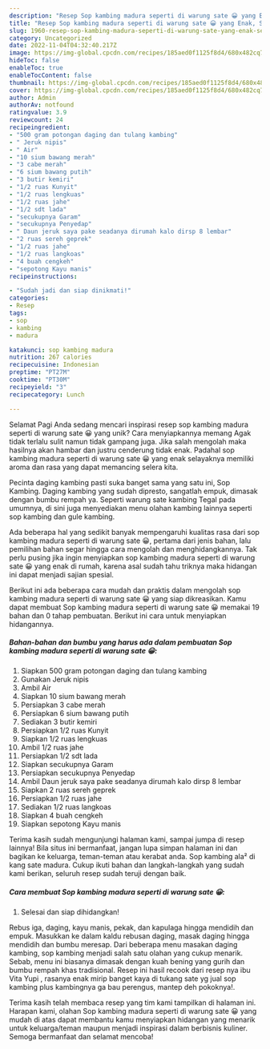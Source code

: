 ```yaml
---
description: "Resep Sop kambing madura seperti di warung sate 😀 yang Enak, Sempurna"
title: "Resep Sop kambing madura seperti di warung sate 😀 yang Enak, Sempurna"
slug: 1960-resep-sop-kambing-madura-seperti-di-warung-sate-yang-enak-sempurna
category: Uncategorized
date: 2022-11-04T04:32:40.217Z
image: https://img-global.cpcdn.com/recipes/185aed0f1125f8d4/680x482cq70/sop-kambing-madura-seperti-di-warung-sate-foto-resep-utama.jpg
hideToc: false
enableToc: true
enableTocContent: false
thumbnail: https://img-global.cpcdn.com/recipes/185aed0f1125f8d4/680x482cq70/sop-kambing-madura-seperti-di-warung-sate-foto-resep-utama.jpg
cover: https://img-global.cpcdn.com/recipes/185aed0f1125f8d4/680x482cq70/sop-kambing-madura-seperti-di-warung-sate-foto-resep-utama.jpg
author: Admin
authorAv: notfound
ratingvalue: 3.9
reviewcount: 24
recipeingredient:
- "500 gram potongan daging dan tulang kambing"
- " Jeruk nipis"
- " Air"
- "10 sium bawang merah"
- "3 cabe merah"
- "6 sium bawang putih"
- "3 butir kemiri"
- "1/2 ruas Kunyit"
- "1/2 ruas lengkuas"
- "1/2 ruas jahe"
- "1/2 sdt lada"
- "secukupnya Garam"
- "secukupnya Penyedap"
- " Daun jeruk saya pake seadanya dirumah kalo dirsp 8 lembar"
- "2 ruas sereh geprek"
- "1/2 ruas jahe"
- "1/2 ruas langkoas"
- "4 buah cengkeh"
- "sepotong Kayu manis"
recipeinstructions:

- "Sudah jadi dan siap dinikmati!"
categories:
- Resep
tags:
- sop
- kambing
- madura

katakunci: sop kambing madura 
nutrition: 267 calories
recipecuisine: Indonesian
preptime: "PT27M"
cooktime: "PT30M"
recipeyield: "3"
recipecategory: Lunch

---
```



Selamat Pagi Anda sedang mencari inspirasi resep sop kambing madura seperti di warung sate 😀 yang unik? Cara menyiapkannya memang Agak tidak terlalu sulit namun tidak gampang juga. Jika salah mengolah maka hasilnya akan hambar dan justru cenderung tidak enak. Padahal sop kambing madura seperti di warung sate 😀 yang enak selayaknya memiliki aroma dan rasa yang dapat memancing selera kita.


Pecinta daging kambing pasti suka banget sama yang satu ini, Sop Kambing. Daging kambing yang sudah dipresto, sangatlah empuk, dimasak dengan bumbu rempah ya. Seperti warung sate kambing Tegal pada umumnya, di sini juga menyediakan menu olahan kambing lainnya seperti sop kambing dan gule kambing.

Ada beberapa hal yang sedikit banyak mempengaruhi kualitas rasa dari sop kambing madura seperti di warung sate 😀, pertama dari jenis bahan, lalu pemilihan bahan segar hingga cara mengolah dan menghidangkannya. Tak perlu pusing jika ingin menyiapkan sop kambing madura seperti di warung sate 😀 yang enak di rumah, karena asal sudah tahu triknya maka hidangan ini dapat menjadi sajian spesial.


Berikut ini ada beberapa cara mudah dan praktis dalam mengolah sop kambing madura seperti di warung sate 😀 yang siap dikreasikan. Kamu dapat membuat Sop kambing madura seperti di warung sate 😀 memakai 19 bahan dan 0 tahap pembuatan. Berikut ini cara untuk menyiapkan hidangannya.

<!--inarticleads1-->

##### Bahan-bahan dan bumbu yang harus ada dalam pembuatan Sop kambing madura seperti di warung sate 😀:

1. Siapkan 500 gram potongan daging dan tulang kambing
1. Gunakan  Jeruk nipis
1. Ambil  Air
1. Siapkan 10 sium bawang merah
1. Persiapkan 3 cabe merah
1. Persiapkan 6 sium bawang putih
1. Sediakan 3 butir kemiri
1. Persiapkan 1/2 ruas Kunyit
1. Siapkan 1/2 ruas lengkuas
1. Ambil 1/2 ruas jahe
1. Persiapkan 1/2 sdt lada
1. Siapkan secukupnya Garam
1. Persiapkan secukupnya Penyedap
1. Ambil  Daun jeruk saya pake seadanya dirumah kalo dirsp 8 lembar
1. Siapkan 2 ruas sereh geprek
1. Persiapkan 1/2 ruas jahe
1. Sediakan 1/2 ruas langkoas
1. Siapkan 4 buah cengkeh
1. Siapkan sepotong Kayu manis


Terima kasih sudah mengunjungi halaman kami, sampai jumpa di resep lainnya! Bila situs ini bermanfaat, jangan lupa simpan halaman ini dan bagikan ke keluarga, teman-teman atau kerabat anda. Sop kambing ala² di kang sate madura. Cukup ikuti bahan dan langkah-langkah yang sudah kami berikan, seluruh resep sudah teruji dengan baik. 

<!--inarticleads2-->

##### Cara membuat Sop kambing madura seperti di warung sate 😀:


1. Selesai dan siap dihidangkan!

Rebus iga, daging, kayu manis, pekak, dan kapulaga hingga mendidih dan empuk. Masukkan ke dalam kaldu rebusan daging, masak daging hingga mendidih dan bumbu meresap. Dari beberapa menu masakan daging kambing, sop kambing menjadi salah satu olahan yang cukup menarik. Sebab, menu ini biasanya dimasak dengan kuah bening yang gurih dan bumbu rempah khas tradisional. Resep ini hasil recook dari resep nya ibu Vita Yupi , rasanya enak mirip banget kaya di tukang sate yg jual sop kambing plus kambingnya ga bau perengus, mantep deh pokoknya!. 

Terima kasih telah membaca resep yang tim kami tampilkan di halaman ini. Harapan kami, olahan Sop kambing madura seperti di warung sate 😀 yang mudah di atas dapat membantu kamu menyiapkan hidangan yang menarik untuk keluarga/teman maupun menjadi inspirasi dalam berbisnis kuliner. Semoga bermanfaat dan selamat mencoba!
